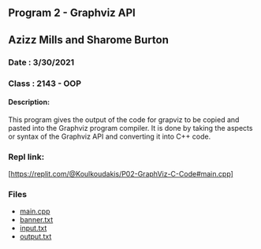 ## Program 2 - Graphviz API

## Azizz Mills and Sharome Burton 
### Date : 3/30/2021
### Class : 2143 - OOP

#### Description:
This program gives the output of the code for grapviz to be copied and pasted into the Graphviz program compiler. It is done by taking the aspects or syntax of the Graphviz
API and converting it into C++ code.

### Repl link:
[https://replit.com/@Koulkoudakis/P02-GraphViz-C-Code#main.cpp]

### Files
- [main.cpp](main.cpp) 
- [banner.txt](banner.txt)
- [input.txt](input.txt)
- [output.txt](output.txt)

